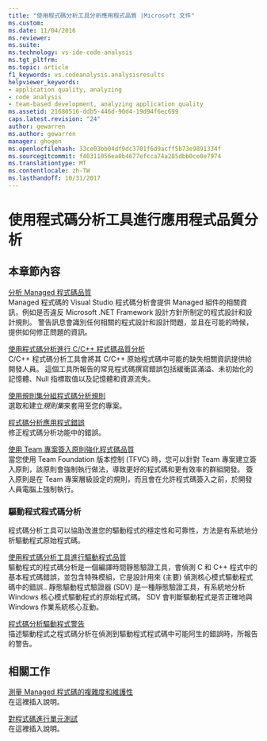 ```yaml
---
title: "使用程式碼分析工具分析應用程式品質 |Microsoft 文件"
ms.custom: 
ms.date: 11/04/2016
ms.reviewer: 
ms.suite: 
ms.technology: vs-ide-code-analysis
ms.tgt_pltfrm: 
ms.topic: article
f1_keywords: vs.codeanalysis.analysisresults
helpviewer_keywords:
- application quality, analyzing
- code analysis
- team-based development, analyzing application quality
ms.assetid: 21680516-ddb5-446d-90d4-19d94f6ec699
caps.latest.revision: "24"
author: gewarren
ms.author: gewarren
manager: ghogen
ms.openlocfilehash: 33ce03bb04df9dc3701f6d9acff5b73e9891334f
ms.sourcegitcommit: f40311056ea0b4677efcca74a285dbb0ce0e7974
ms.translationtype: MT
ms.contentlocale: zh-TW
ms.lasthandoff: 10/31/2017
---
```

# <a name="analyzing-application-quality-by-using-code-analysis-tools"></a>使用程式碼分析工具進行應用程式品質分析
## <a name="in-this-section"></a>本章節內容  
 [分析 Managed 程式碼品質](../code-quality/analyzing-managed-code-quality-by-using-code-analysis.md)  
 Managed 程式碼的 Visual Studio 程式碼分析會提供 Managed 組件的相關資訊，例如是否違反 Microsoft .NET Framework 設計方針所制定的程式設計和設計規則。 警告訊息會識別任何相關的程式設計和設計問題，並且在可能的時候，提供如何修正問題的資訊。  
  
 [使用程式碼分析進行 C/C++ 程式碼品質分析](../code-quality/analyzing-c-cpp-code-quality-by-using-code-analysis.md)  
 C/C++ 程式碼分析工具會將其 C/C++ 原始程式碼中可能的缺失相關資訊提供給開發人員。 這個工具所報告的常見程式碼撰寫錯誤包括緩衝區滿溢、未初始化的記憶體、Null 指標取值以及記憶體和資源流失。  
  
 [使用規則集分組程式碼分析規則](../code-quality/using-rule-sets-to-group-code-analysis-rules.md)  
 選取和建立*規則集*来套用至您的專案。  
  
 [程式碼分析應用程式錯誤](../code-quality/code-analysis-application-errors.md)  
 修正程式碼分析功能中的錯誤。  
  
 [使用 Team 專案簽入原則強化程式碼品質](../code-quality/enhancing-code-quality-with-team-project-check-in-policies.md)  
 當您使用 Team Foundation 版本控制 (TFVC) 時，您可以針對 Team 專案建立簽入原則，該原則會強制執行做法，導致更好的程式碼和更有效率的群組開發。 簽入原則是在 Team 專案層級設定的規則，而且會在允許程式碼簽入之前，於開發人員電腦上強制執行。  
  
### <a name="code-analysis-for-drivers"></a>驅動程式程式碼分析  
 程式碼分析工具可以協助改進您的驅動程式的穩定性和可靠性，方法是有系統地分析驅動程式原始程式碼。  
  
 [使用程式碼分析工具進行驅動程式品質](http://go.microsoft.com/fwlink/?LinkId=227618)  
 驅動程式的程式碼分析是一個編譯時間靜態驗證工具，會偵測 C 和 C++ 程式中的基本程式碼錯誤，並包含特殊模組，它是設計用來 (主要) 偵測核心模式驅動程式碼中的錯誤.. 靜態驅動程式驗證器 (SDV) 是一種靜態驗證工具，有系統地分析 Windows 核心模式驅動程式的原始程式碼。 SDV 會判斷驅動程式是否正確地與 Windows 作業系統核心互動。  
  
 [程式碼分析驅動程式警告](http://go.microsoft.com/fwlink/?LinkId=225920)  
 描述驅動程式之程式碼分析在偵測到驅動程式程式碼中可能阿生的錯誤時，所報告的警告。  
  
## <a name="related-tasks"></a>相關工作  
 [測量 Managed 程式碼的複雜度和維護性](../code-quality/measuring-complexity-and-maintainability-of-managed-code.md)  
 在這裡插入說明。  
  
 [對程式碼進行單元測試](../test/unit-test-your-code.md)  
 在這裡插入說明。
